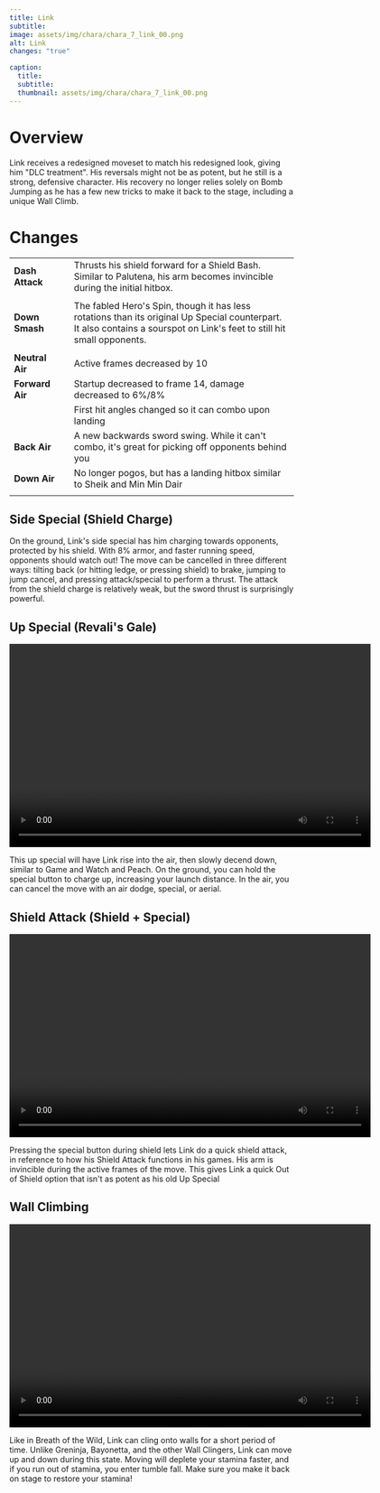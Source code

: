 ```yaml
---
title: Link
subtitle: 
image: assets/img/chara/chara_7_link_00.png
alt: Link
changes: "true"

caption:
  title:
  subtitle: 
  thumbnail: assets/img/chara/chara_7_link_00.png
---
```


# Overview 

Link receives a redesigned moveset to match his redesigned look, giving him "DLC treatment". His reversals might not be as potent, but he still is a strong, defensive character. His recovery no longer relies solely on Bomb Jumping as he has a few new tricks to make it back to the stage, including a unique Wall Climb.

# Changes

| |  |  |
| :----------- | :-----: | ----------- |
| **Dash Attack** | | Thrusts his shield forward for a Shield Bash. Similar to Palutena, his arm becomes invincible during the initial hitbox. |
|  |  |  |
| **Down Smash** | | The fabled Hero's Spin, though it has less rotations than its original Up Special counterpart. It also contains a sourspot on Link's feet to still hit small opponents. |
|  |  |  |
| **Neutral Air** | | Active frames decreased by 10 |
| **Forward Air** | | Startup decreased to frame 14, damage decreased to 6%/8% |
|  |  | First hit angles changed so it can combo upon landing |
| **Back Air** | | A new backwards sword swing. While it can't combo, it's great for picking off opponents behind you |
| **Down Air** | | No longer pogos, but has a landing hitbox similar to Sheik and Min Min Dair |
|  |  |  |

## Side Special (Shield Charge)

On the ground, Link's side special has him charging towards opponents, protected by his shield. With 8% armor, and faster running speed, opponents should watch out! The move can be cancelled in three different ways: tilting back (or hitting ledge, or pressing shield) to brake, jumping to jump cancel, and pressing attack/special to perform a thrust. The attack from the shield charge is relatively weak, but the sword thrust is surprisingly powerful.

## Up Special (Revali's Gale)

<video src="https://csharpm7.github.io/Ultimate14/assets/img/videos/link_specialhi.mp4" width="640" height="360" controls></video>

This up special will have Link rise into the air, then slowly decend down, similar to Game and Watch and Peach. On the ground, you can hold the special button to charge up, increasing your launch distance. In the air, you can cancel the move with an air dodge, special, or aerial.

## Shield Attack (Shield + Special)

<video src="https://csharpm7.github.io/Ultimate14/assets/img/videos/link_shieldattack.mp4" width="640" height="360" controls></video>

Pressing the special button during shield lets Link do a quick shield attack, in reference to how his Shield Attack functions in his games. His arm is invincible during the active frames of the move. This gives Link a quick Out of Shield option that isn't as potent as his old Up Special

## Wall Climbing

<video src="https://csharpm7.github.io/Ultimate14/assets/img/videos/link_wall.mp4" width="640" height="360" controls></video>

Like in Breath of the Wild, Link can cling onto walls for a short period of time. Unlike Greninja, Bayonetta, and the other Wall Clingers, Link can move up and down during this state. Moving will deplete your stamina faster, and if you run out of stamina, you enter tumble fall. Make sure you make it back on stage to restore your stamina!
